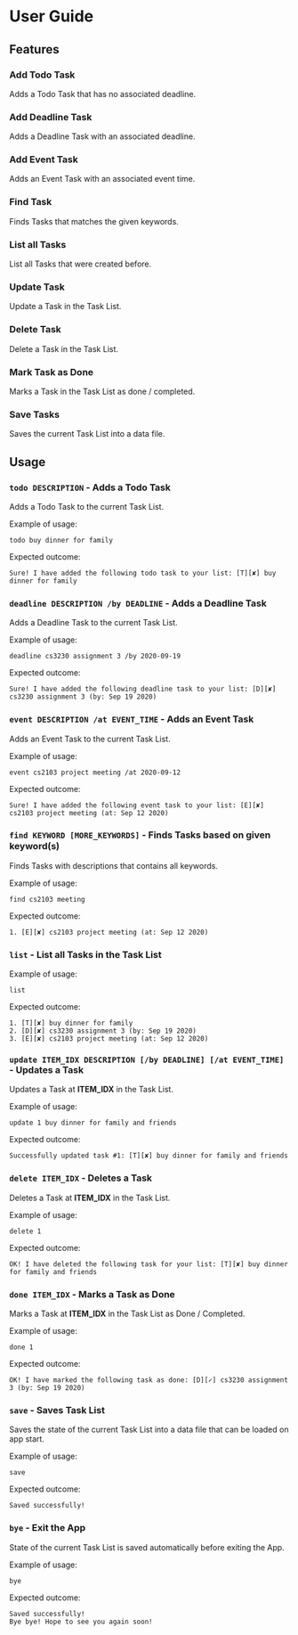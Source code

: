 # User Guide

## Features 

### Add Todo Task
Adds a Todo Task that has no associated deadline.

### Add Deadline Task
Adds a Deadline Task with an associated deadline.

### Add Event Task
Adds an Event Task with an associated event time.

### Find Task
Finds Tasks that matches the given keywords.

### List all Tasks
List all Tasks that were created before.

### Update Task
Update a Task in the Task List. 

### Delete Task
Delete a Task in the Task List.

### Mark Task as Done
Marks a Task in the Task List as done / completed.

### Save Tasks
Saves the current Task List into a data file.

## Usage

### `todo DESCRIPTION` - Adds a Todo Task

Adds a Todo Task to the current Task List.

Example of usage: 

`todo buy dinner for family`

Expected outcome:

`Sure! I have added the following todo task to your list: [T][✘] buy dinner for family`

### `deadline DESCRIPTION /by DEADLINE` - Adds a Deadline Task

Adds a Deadline Task to the current Task List.

Example of usage: 

`deadline cs3230 assignment 3 /by 2020-09-19`

Expected outcome:

`Sure! I have added the following deadline task to your list: [D][✘] cs3230 assignment 3 (by: Sep 19 2020)`

### `event DESCRIPTION /at EVENT_TIME` - Adds an Event Task

Adds an Event Task to the current Task List.

Example of usage: 

`event cs2103 project meeting /at 2020-09-12`

Expected outcome:

`Sure! I have added the following event task to your list: [E][✘] cs2103 project meeting (at: Sep 12 2020)`

### `find KEYWORD [MORE_KEYWORDS]` - Finds Tasks based on given keyword(s)
Finds Tasks with descriptions that contains all keywords.

Example of usage: 

`find cs2103 meeting`

Expected outcome:

`1. [E][✘] cs2103 project meeting (at: Sep 12 2020)`

### `list` - List all Tasks in the Task List

Example of usage: 

`list`

Expected outcome:

```
1. [T][✘] buy dinner for family
2. [D][✘] cs3230 assignment 3 (by: Sep 19 2020)
3. [E][✘] cs2103 project meeting (at: Sep 12 2020)
```

### `update ITEM_IDX DESCRIPTION [/by DEADLINE] [/at EVENT_TIME]` - Updates a Task
Updates a Task at **ITEM_IDX** in the Task List.

Example of usage: 

`update 1 buy dinner for family and friends`

Expected outcome:

`Successfully updated task #1: [T][✘] buy dinner for family and friends`

### `delete ITEM_IDX` - Deletes a Task
Deletes a Task at **ITEM_IDX** in the Task List.

Example of usage: 

`delete 1`

Expected outcome:

`OK! I have deleted the following task for your list: [T][✘] buy dinner for family and friends`

### `done ITEM_IDX` - Marks a Task as Done
Marks a Task at **ITEM_IDX** in the Task List as Done / Completed.

Example of usage: 

`done 1`

Expected outcome:

`OK! I have marked the following task as done: [D][✓] cs3230 assignment 3 (by: Sep 19 2020)`

### `save` - Saves Task List
Saves the state of the current Task List into a data file that can be loaded on app start. 

Example of usage: 

`save`

Expected outcome:

`Saved successfully!`

### `bye` - Exit the App
State of the current Task List is saved automatically before exiting the App.

Example of usage: 

`bye`

Expected outcome:

```
Saved successfully!
Bye bye! Hope to see you again soon!
```
